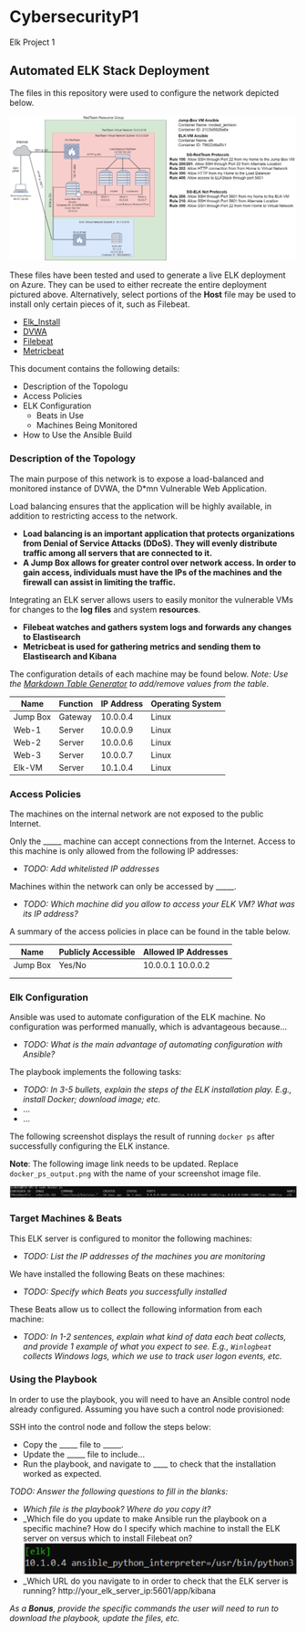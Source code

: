 # CybersecurityP1
Elk Project 1
## Automated ELK Stack Deployment

The files in this repository were used to configure the network depicted below.

![CybersecurityP1/Images](https://github.com/slichtfuss/CybersecurityP1/blob/main/Images/FullNetwork.png)

These files have been tested and used to generate a live ELK deployment on Azure. They can be used to either recreate the entire deployment pictured above. Alternatively, select portions of the **Host** file may be used to install only certain pieces of it, such as Filebeat.

  - [Elk_Install](https://github.com/slichtfuss/CybersecurityP1/blob/main/Ansible/elk_install.yml)
  - [DVWA](https://github.com/slichtfuss/CybersecurityP1/blob/main/Ansible/dvwa_playbook.yml)
  - [Filebeat](https://github.com/slichtfuss/CybersecurityP1/blob/main/Ansible/filebeat_playbook.yml)
  - [Metricbeat](https://github.com/slichtfuss/CybersecurityP1/blob/main/Ansible/metricbeat_playbook.yml)

This document contains the following details:
- Description of the Topologu
- Access Policies
- ELK Configuration
  - Beats in Use
  - Machines Being Monitored
- How to Use the Ansible Build


### Description of the Topology

The main purpose of this network is to expose a load-balanced and monitored instance of DVWA, the D*mn Vulnerable Web Application.

Load balancing ensures that the application will be highly available, in addition to restricting access to the network.
- **Load balancing is an important application that protects organizations from Denial of Service Attacks (DDoS). They will evenly distribute traffic among all servers     that are connected to it.**
- **A Jump Box allows for greater control over network access. In order to gain access, individuals must have the IPs of the machines and the firewall can assist in limiting the traffic.**

Integrating an ELK server allows users to easily monitor the vulnerable VMs for changes to the **log files** and system **resources**.
- **Filebeat watches and gathers system logs and forwards any changes to Elastisearch**
- **Metricbeat is used for gathering metrics and sending them to Elastisearch and Kibana**

The configuration details of each machine may be found below.
_Note: Use the [Markdown Table Generator](http://www.tablesgenerator.com/markdown_tables) to add/remove values from the table_.

| Name     | Function | IP Address | Operating System |
|----------|----------|------------|------------------|
| Jump Box | Gateway  | 10.0.0.4   | Linux            |
| Web-1    | Server   | 10.0.0.9   | Linux            |
| Web-2    | Server   | 10.0.0.6   | Linux            |
| Web-3    | Server   | 10.0.0.7   | Linux            |
| Elk-VM   | Server   | 10.1.0.4   | Linux            |

### Access Policies

The machines on the internal network are not exposed to the public Internet. 

Only the _____ machine can accept connections from the Internet. Access to this machine is only allowed from the following IP addresses:
- _TODO: Add whitelisted IP addresses_

Machines within the network can only be accessed by _____.
- _TODO: Which machine did you allow to access your ELK VM? What was its IP address?_

A summary of the access policies in place can be found in the table below.

| Name     | Publicly Accessible | Allowed IP Addresses |
|----------|---------------------|----------------------|
| Jump Box | Yes/No              | 10.0.0.1 10.0.0.2    |
|          |                     |                      |
|          |                     |                      |

### Elk Configuration

Ansible was used to automate configuration of the ELK machine. No configuration was performed manually, which is advantageous because...
- _TODO: What is the main advantage of automating configuration with Ansible?_

The playbook implements the following tasks:
- _TODO: In 3-5 bullets, explain the steps of the ELK installation play. E.g., install Docker; download image; etc._
- ...
- ...

The following screenshot displays the result of running `docker ps` after successfully configuring the ELK instance.

**Note**: The following image link needs to be updated. Replace `docker_ps_output.png` with the name of your screenshot image file.  


![TODO: Update the path with the name of your screenshot of docker ps output](Images/docker_ps_output.png)

### Target Machines & Beats
This ELK server is configured to monitor the following machines:
- _TODO: List the IP addresses of the machines you are monitoring_

We have installed the following Beats on these machines:
- _TODO: Specify which Beats you successfully installed_

These Beats allow us to collect the following information from each machine:
- _TODO: In 1-2 sentences, explain what kind of data each beat collects, and provide 1 example of what you expect to see. E.g., `Winlogbeat` collects Windows logs, which we use to track user logon events, etc._

### Using the Playbook
In order to use the playbook, you will need to have an Ansible control node already configured. Assuming you have such a control node provisioned: 

SSH into the control node and follow the steps below:
- Copy the _____ file to _____.
- Update the _____ file to include...
- Run the playbook, and navigate to ____ to check that the installation worked as expected.

_TODO: Answer the following questions to fill in the blanks:_
- _Which file is the playbook? Where do you copy it?_
- _Which file do you update to make Ansible run the playbook on a specific machine? How do I specify which machine to install the ELK server on versus which to install Filebeat on? 
 ![Cybersecurity/Images](https://github.com/slichtfuss/CybersecurityP1/blob/main/Images/Hosts.png)
- _Which URL do you navigate to in order to check that the ELK server is running?
   http://your_elk_server_ip:5601/app/kibana

_As a **Bonus**, provide the specific commands the user will need to run to download the playbook, update the files, etc._
